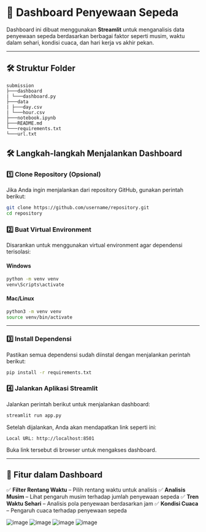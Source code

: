 

# 🚴 Dashboard Penyewaan Sepeda

Dashboard ini dibuat menggunakan **Streamlit** untuk menganalisis data penyewaan sepeda berdasarkan berbagai faktor seperti musim, waktu dalam sehari, kondisi cuaca, dan hari kerja vs akhir pekan.

---
## 🛠 **Struktur Folder**
```
submission
├───dashboard
| └───dashboard.py
├───data
| ├───day.csv
| └───hour.csv
├───notebook.ipynb
├───README.md
└───requirements.txt
└───url.txt

```

## 🛠 **Langkah-langkah Menjalankan Dashboard**

### **1️⃣ Clone Repository (Opsional)**
Jika Anda ingin menjalankan dari repository GitHub, gunakan perintah berikut:
```sh
git clone https://github.com/username/repository.git
cd repository
```

### **2️⃣ Buat Virtual Environment**
Disarankan untuk menggunakan virtual environment agar dependensi terisolasi:

#### **Windows**
```sh
python -m venv venv
venv\Scripts\activate
```

#### **Mac/Linux**
```sh
python3 -m venv venv
source venv/bin/activate
```

---

### **3️⃣ Install Dependensi**
Pastikan semua dependensi sudah diinstal dengan menjalankan perintah berikut:
```sh
pip install -r requirements.txt
```

### **4️⃣ Jalankan Aplikasi Streamlit**
Jalankan perintah berikut untuk menjalankan dashboard:
```sh
streamlit run app.py
```
Setelah dijalankan, Anda akan mendapatkan link seperti ini:
```
Local URL: http://localhost:8501
```
Buka link tersebut di browser untuk mengakses dashboard.

---

## 🎨 **Fitur dalam Dashboard**
✅ **Filter Rentang Waktu** – Pilih rentang waktu untuk analisis
✅ **Analisis Musim** – Lihat pengaruh musim terhadap jumlah penyewaan sepeda
✅ **Tren Waktu Sehari** – Analisis pola penyewaan berdasarkan jam
✅ **Kondisi Cuaca** – Pengaruh cuaca terhadap penyewaan sepeda


![image](https://github.com/user-attachments/assets/00da83a7-a8b8-479b-a259-6c5a519a002e)
![image](https://github.com/user-attachments/assets/545aaedb-f73b-4797-8cc6-955382de7c1d)
![image](https://github.com/user-attachments/assets/2cab6086-21dd-4467-bea4-44caa47e50a6)
![image](https://github.com/user-attachments/assets/f567f1dc-a71a-4811-8b49-29199da50688)


